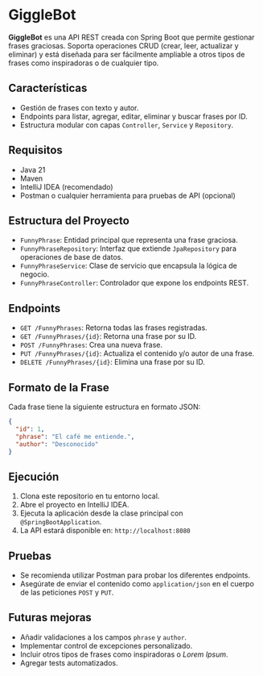 # GiggleBot

**GiggleBot** es una API REST creada con Spring Boot que permite gestionar frases graciosas. Soporta operaciones CRUD (crear, leer, actualizar y eliminar) y está diseñada para ser fácilmente ampliable a otros tipos de frases como inspiradoras o de cualquier tipo.

## Características

- Gestión de frases con texto y autor.
- Endpoints para listar, agregar, editar, eliminar y buscar frases por ID.
- Estructura modular con capas `Controller`, `Service` y `Repository`.

## Requisitos

- Java 21
- Maven
- IntelliJ IDEA (recomendado)
- Postman o cualquier herramienta para pruebas de API (opcional)

## Estructura del Proyecto

- `FunnyPhrase`: Entidad principal que representa una frase graciosa.
- `FunnyPhraseRepository`: Interfaz que extiende `JpaRepository` para operaciones de base de datos.
- `FunnyPhraseService`: Clase de servicio que encapsula la lógica de negocio.
- `FunnyPhraseController`: Controlador que expone los endpoints REST.

## Endpoints

- `GET /FunnyPhrases`: Retorna todas las frases registradas.
- `GET /FunnyPhrases/{id}`: Retorna una frase por su ID.
- `POST /FunnyPhrases`: Crea una nueva frase.
- `PUT /FunnyPhrases/{id}`: Actualiza el contenido y/o autor de una frase.
- `DELETE /FunnyPhrases/{id}`: Elimina una frase por su ID.

## Formato de la Frase

Cada frase tiene la siguiente estructura en formato JSON:

```json
{
  "id": 1,
  "phrase": "El café me entiende.",
  "author": "Desconocido"
}
```
## Ejecución

1. Clona este repositorio en tu entorno local.
2. Abre el proyecto en IntelliJ IDEA.
3. Ejecuta la aplicación desde la clase principal con `@SpringBootApplication`.
4. La API estará disponible en: `http://localhost:8080`

## Pruebas

- Se recomienda utilizar Postman para probar los diferentes endpoints.
- Asegúrate de enviar el contenido como `application/json` en el cuerpo de las peticiones `POST` y `PUT`.

## Futuras mejoras

- Añadir validaciones a los campos `phrase` y `author`.
- Implementar control de excepciones personalizado.
- Incluir otros tipos de frases como inspiradoras o *Lorem Ipsum*.
- Agregar tests automatizados.
